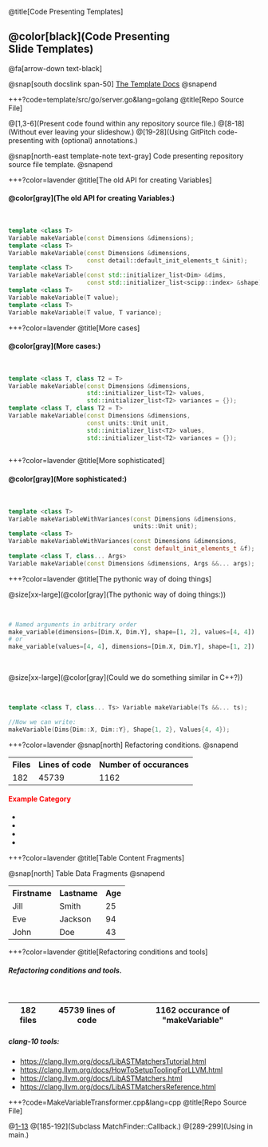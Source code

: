 @title[Code Presenting Templates]

## @color[black](Code Presenting<br>Slide Templates)

@fa[arrow-down text-black]

@snap[south docslink span-50]
[The Template Docs](https://gitpitch.com/docs/the-template)
@snapend


+++?code=template/src/go/server.go&lang=golang
@title[Repo Source File]

@[1,3-6](Present code found within any repository source file.)
@[8-18](Without ever leaving your slideshow.)
@[19-28](Using GitPitch code-presenting with (optional) annotations.)

@snap[north-east template-note text-gray]
Code presenting repository source file template.
@snapend


+++?color=lavender
@title[The old API for creating Variables]

#### @color[gray](The old API for creating Variables:)

</br>

```cpp
template <class T> 
Variable makeVariable(const Dimensions &dimensions);
template <class T> 
Variable makeVariable(const Dimensions &dimensions, 
                      const detail::default_init_elements_t &init);
template <class T> 
Variable makeVariable(const std::initializer_list<Dim> &dims, 
                      const std::initializer_list<scipp::index> &shape);
template <class T> 
Variable makeVariable(T value);
template <class T>
Variable makeVariable(T value, T variance);
```

+++?color=lavender
@title[More cases]

#### @color[gray](More cases:)

</br>

```cpp
template <class T, class T2 = T> 
Variable makeVariable(const Dimensions &dimensions, 
                      std::initializer_list<T2> values, 
                      std::initializer_list<T2> variances = {});
template <class T, class T2 = T> 
Variable makeVariable(const Dimensions &dimensions, 
                      const units::Unit unit,
                      std::initializer_list<T2> values, 
                      std::initializer_list<T2> variances = {});
                      
```
                      
+++?color=lavender
@title[More sophisticated]

#### @color[gray](More sophisticated:)

</br>

```cpp
template <class T> 
Variable makeVariableWithVariances(const Dimensions &dimensions, 
                                   units::Unit unit);
template <class T> 
Variable makeVariableWithVariances(const Dimensions &dimensions, 
                                   const default_init_elements_t &f);
template <class T, class... Args> 
Variable makeVariable(const Dimensions &dimensions, Args &&... args);
```

+++?color=lavender
@title[The pythonic way of doing things]

@size[xx-large](@color[gray](The pythonic way of doing things:))

</br>

```python
# Named arguments in arbitrary order
make_variable(dimensions=[Dim.X, Dim.Y], shape=[1, 2], values=[4, 4])
# or 
make_variable(values=[4, 4], dimensions=[Dim.X, Dim.Y], shape=[1, 2])
```
</br>

@size[xx-large](@color[gray](Could we do something similar in C++?))

</br>

```cpp
template <class T, class... Ts> Variable makeVariable(Ts &&... ts);

//Now we can write:
makeVariable(Dims{Dim::X, Dim::Y}, Shape{1, 2}, Values{4, 4});
```

+++?color=lavender
@snap[north]
Refactoring conditions.
@snapend

<table>
  <tr>
    <th>Files</th>
    <th>Lines of code</th>
    <th>Number of occurances</th>
  </tr>
  <tr>
    <td class="fragment">182</td>
    <td class="fragment">45739</td>
    <td class="fragment">1162</td>
  </tr>
</table>

<h4 style="color:red"> Example Category </h2>
 <ul>
   <li class="fragment"> <https://clang.llvm.org/docs/LibASTMatchersTutorial.html> </li>
   <li class="fragment"> <https://clang.llvm.org/docs/HowToSetupToolingForLLVM.html> </li>
   <li class="fragment"> <https://clang.llvm.org/docs/LibASTMatchers.html> </li>
   <li class="fragment"> <https://clang.llvm.org/docs/LibASTMatchersReference.html> </li>
 </ul>

+++?color=lavender
@title[Table Content Fragments]


@snap[north]
Table Data Fragments
@snapend

<table>
  <tr>
    <th>Firstname</th>
    <th>Lastname</th>
    <th>Age</th>
  </tr>
  <tr>
    <td>Jill</td>
    <td>Smith</td>
    <td>25</td>
  </tr>
  <tr class="fragment">
    <td>Eve</td>
    <td>Jackson</td>
    <td>94</td>
  </tr>
  <tr class="fragment">
    <td>John</td>
    <td>Doe</td>
    <td>43</td>
  </tr>
</table>

+++?color=lavender
@title[Refactoring conditions and tools]

##### Refactoring conditions and tools.

</br>

| 182 files | 45739 lines of code | 1162 occurance of "makeVariable"|
|-----------|---------------------|---------------------------------|

##### clang-10 tools:
- <https://clang.llvm.org/docs/LibASTMatchersTutorial.html>
- <https://clang.llvm.org/docs/HowToSetupToolingForLLVM.html>
- <https://clang.llvm.org/docs/LibASTMatchers.html>
- <https://clang.llvm.org/docs/LibASTMatchersReference.html>

<!--+++?color=lavender-->
<!--@title[Match finder callback]-->

<!--@size[xx-large](@color[gray](Subclass MatchFinder::Callback :))-->

<!--```cpp-->
<!--class MakeVariableWithDimsCallBack: public MatchFinder::MatchCallback {-->
<!--public:-->
<!--  using ReplMap = std::map<std::string, Replacements>;-->
<!--  MakeVariableWithDimsCallBack(ReplMap *rm) : replMap(rm) {}-->
<!--  virtual void run(const MatchFinder::MatchResult &Result);-->
<!--private:-->
<!--  ReplMap *replMap;-->
<!--};-->
<!--``` -->

<!--@size[xx-large](@color[gray](Using the custom class :))-->

<!--```cpp-->
<!--static StatementMatcher MakeVariableMatcher = ...;-->
<!--int main(int argc, const char **argv) {-->
<!--  CommonOptionsParser OptionsParser(argc, argv, MyToolCategory);-->
<!--  RefactoringTool Tool(OptionsParser.getCompilations(), -->
<!--                       OptionsParser.getSourcePathList());-->
<!--  MakeVariableWithDimsCallBack withDimensions(&Tool.getReplacements());-->
<!--  MatchFinder Finder;-->
<!--  Finder.addMatcher(MakeVariableMatcher, &withDimensions);-->
<!--  retrun Tool.runAndSave(newFrontendActionFactory(&Finder).get());-->
<!--}-->
<!--```-->

+++?code=MakeVariableTransformer.cpp&lang=cpp
@title[Repo Source File]

@[1-13](Includes.)
@[185-192](Subclass MatchFinder::Callback.)
@[289-299](Using in main.)

